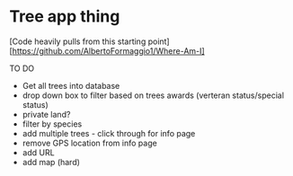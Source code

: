 # Tree app thing

[Code heavily pulls from this starting point][https://github.com/AlbertoFormaggio1/Where-Am-I]

TO DO

* Get all trees into database
* drop down box to filter based on trees awards (verteran status/special status)
* private land?
* filter by species
* add multiple trees - click through for info page
* remove GPS location from info page
* add URL
* add map (hard)